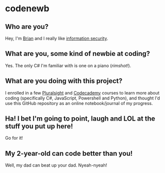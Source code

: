 # codenewb

## Who are you?
Hey, I'm [Brian](https://brianjohnson.tv) and I really like [information security](https://7ms.us).  

## What are you, some kind of newbie at coding?
Yes.  The only C# I'm familiar with is one on a piano (*rimshot!*).

## What are you doing with this project?
I enrolled in a few [Pluralsight](https://pluralsight.com) and [Codecademy](https://www.codecademy.com/) courses to learn more about coding (specifically C#, JavaScript, Powershell and Python), and thought I'd use this GitHub repository as an online notebook/journal of my progress.  

## Ha!  I bet I'm going to point, laugh and LOL at the stuff you put up here!
Go for it!

## My 2-year-old can code better than you!
Well, my dad can beat up your dad.  Nyeah-nyeah!
